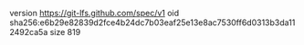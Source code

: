 version https://git-lfs.github.com/spec/v1
oid sha256:e6b29e82839d2fce4b24dc7b03eaf25e13e8ac7530ff6d0313b3da112492ca5a
size 819
